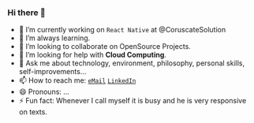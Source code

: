 ### Hi there 👋

<!--
**TheRakeshPurohit/therakeshpurohit** is a ✨ _special_ ✨ repository because its `README.md` (this file) appears on your GitHub profile.
-->

- 🔭 I’m currently working on `React Native` at @CoruscateSolution
- 🌱 I’m always learning.
- 👯 I’m looking to collaborate on OpenSource Projects.
- 🤔 I’m looking for help with **Cloud Computing**.
- 💬 Ask me about technology, environment, philosophy, personal skills, self-improvements...
- 📫 How to reach me: [`eMail`](mailto:rakeshpurohit909@gmail.com) [`LinkedIn`](https://www.linkedin.com/in/therakeshpurohit)
- 😄 Pronouns: ...
- ⚡ Fun fact: Whenever I call myself it is busy and he is very responsive on texts.
